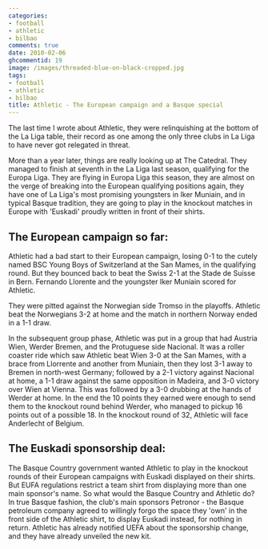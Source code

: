 ```yaml
---
categories:
- football
- athletic
- bilbao
comments: true
date: 2010-02-06
ghcommentid: 19
image: /images/threaded-blue-on-black-cropped.jpg
tags:
- football
- athletic
- bilbao
title: Athletic - The European campaign and a Basque special
---
```


The last time I wrote about Athletic, they were relinquishing at the bottom of the La Liga table, their record as one among the only three clubs in La Liga to have never got relegated in threat.

More than a year later, things are really looking up at The Catedral. They managed to finish at seventh in the La Liga last season, qualifying for the Europa Liga. They are flying in Europa Liga this season, they are almost on the verge of breaking into the European qualifying positions again, they have one of La Liga's most promising youngsters in Iker Muniain, and in typical Basque tradition, they are going to play in the knockout matches in Europe with 'Euskadi' proudly written in front of their shirts.

## The European campaign so far:

Athletic had a bad start to their European campaign, losing 0-1 to the cutely named BSC Young Boys of Switzerland at the San Mames, in the qualifying round. But they bounced back to beat the Swiss 2-1 at the Stade de Suisse in Bern. Fernando Llorente and the youngster Iker Muniain scored for Athletic.

They were pitted against the Norwegian side Tromso in the playoffs. Athletic beat the Norwegians 3-2 at home and the match in northern Norway ended in a 1-1 draw.

In the subsequent group phase, Athletic was put in a group that had Austria Wien, Werder Bremen, and the Protuguese side Nacional. It was a roller coaster ride which saw Athletic beat Wien 3-0 at the San Mames, with a brace from Llorrente and another from Muniain, then they lost 3-1 away to Bremen in north-west Germany; followed by a 2-1 victory against Nacional at home, a 1-1 draw against the same opposition in Madeira, and 3-0 victory over Wien at Vienna. This was followed by a 3-0 drubbing at the hands of Werder at home. In the end the 10 points they earned were enough to send them to the knockout round behind Werder, who managed to pickup 16 points out of a possible 18. In the knockout round of 32, Athletic will face Anderlecht of Belgium.

## The Euskadi sponsorship deal:

The Basque Country government wanted Athletic to play in the knockout rounds of their European campaigns with Euskadi displayed on their shirts. But EUFA regulations restrict a team shirt from displaying more than one main sponsor's name. So what would the Basque Country and Athletic do? In true Basque fashion, the club's main sponsors Petronor - the Basque petroleum company agreed to willingly forgo the space they 'own' in the front side of the Athletic shirt, to display Euskadi instead, for nothing in return. Athletic has already notified UEFA about the sponsorship change, and they have already unveiled the new kit.
